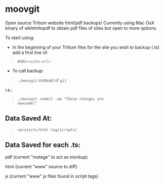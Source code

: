 moovgit
=======

Open source Tritium website html/pdf backups! Currently using Mac OsX binary of wkhtmltopdf to obtain pdf files of sites but open to more options.

To start using:

* In the beginning of your Tritium files for the site you wish to backup (.ts) add a first line of:

> <code>#URI=\<site-url\></code>

* To call backup:

> <code>./moovgit</code> instead of <code>git</code> 

i.e.: 
> <code>./moovgit commit -am "These changes are awesome!"<args></code>

Data Saved At:
--------------
> <code>\<project>/html-log/scripts/</code>

Data Saved for each .ts:
-------------------
pdf (current "mstage" to act as mockup)

html (current "www" source to diff)

js (current "www" js files found in script tags)
